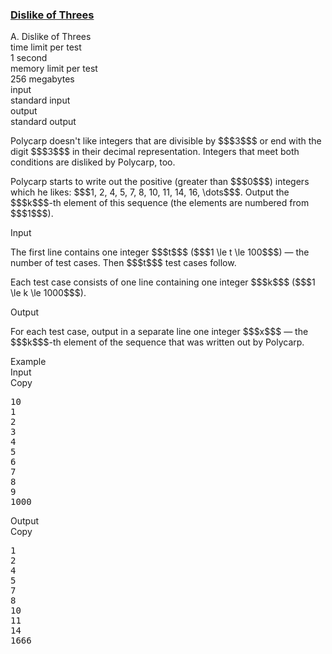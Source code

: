 <h3><a href="https://codeforces.com/contest/1560/problem/A" target="_blank" rel="noopener noreferrer">Dislike of Threes</a></h3>

<div class="header"><div class="title">A. Dislike of Threes</div><div class="time-limit"><div class="property-title">time limit per test</div>1 second</div><div class="memory-limit"><div class="property-title">memory limit per test</div>256 megabytes</div><div class="input-file input-standard"><div class="property-title">input</div>standard input</div><div class="output-file output-standard"><div class="property-title">output</div>standard output</div></div><div><p>Polycarp doesn't like integers that are divisible by $$$3$$$ or end with the digit $$$3$$$ in their decimal representation. Integers that meet both conditions are disliked by Polycarp, too.</p><p>Polycarp starts to write out the positive (greater than $$$0$$$) integers which he likes: $$$1, 2, 4, 5, 7, 8, 10, 11, 14, 16, \dots$$$. Output the $$$k$$$-th element of this sequence (the elements are numbered from $$$1$$$).</p></div><div class="input-specification"><div class="section-title">Input</div><p>The first line contains one integer $$$t$$$ ($$$1 \le t \le 100$$$) — the number of test cases. Then $$$t$$$ test cases follow.</p><p>Each test case consists of one line containing one integer $$$k$$$ ($$$1 \le k \le 1000$$$).</p></div><div class="output-specification"><div class="section-title">Output</div><p>For each test case, output in a separate line one integer $$$x$$$ — the $$$k$$$-th element of the sequence that was written out by Polycarp.</p></div><div class="sample-tests"><div class="section-title">Example</div><div class="sample-test"><div class="input"><div class="title">Input<div title="Copy" data-clipboard-target="#id006514280494223311" id="id003825141990520913" class="input-output-copier">Copy</div></div><pre id="id006514280494223311">10
1
2
3
4
5
6
7
8
9
1000
</pre></div><div class="output"><div class="title">Output<div title="Copy" data-clipboard-target="#id009688670929322263" id="id005327228389416359" class="input-output-copier">Copy</div></div><pre id="id009688670929322263">1
2
4
5
7
8
10
11
14
1666
</pre></div></div></div>